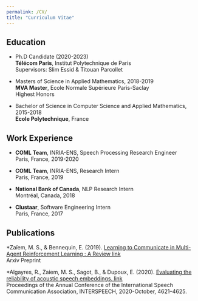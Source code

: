 ```yaml
---
permalink: /CV/
title: "Curriculum Vitae"
---
```

## Education

* Ph.D Candidate (2020-2023)<br />
**Télécom Paris**, Institut Polytechnique de Paris <br />
Supervisors: Slim Essid & Titouan Parcollet


* Masters of Science in Applied Mathematics, 2018-2019  <br />
**MVA Master**, Ecole Normale Supérieure Paris-Saclay  <br />
Highest Honors


* Bachelor of Science in Computer Science and Applied Mathematics, 2015-2018  <br />
**Ecole Polytechnique**, France


## Work Experience

* **COML Team**, INRIA-ENS, Speech Processing Research Engineer   <br />
Paris, France, 2019-2020


* **COML Team**, INRIA-ENS, Research Intern   <br />
Paris, France, 2019


* **National Bank of Canada**, NLP Research Intern <br />
Montréal, Canada, 2018

* **Clustaar**, Software Engineering Intern  <br />
Paris, France, 2017


## Publications

*Zaïem, M. S., & Bennequin, E. (2019). [Learning to Communicate in Multi-Agent Reinforcement Learning : A Review link](http://arxiv.org/abs/1911.05438)  <br />
Arxiv Preprint


*Algayres, R., Zaiem, M. S., Sagot, B., & Dupoux, E. (2020).  [Evaluating the reliability of acoustic speech embeddings. link](http://arxiv.org/abs/2007.13542)  <br />
 Proceedings of the Annual Conference of the International Speech Communication Association, INTERSPEECH, 2020-October, 4621–4625. 
 
 

